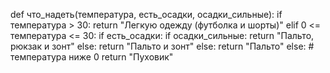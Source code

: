 def что_надеть(температура, есть_осадки, осадки_сильные):
    if температура > 30:
        return "Легкую одежду (футболка и шорты)"
    elif 0 <= температура <= 30:
        if есть_осадки:
            if осадки_сильные:
                return "Пальто, рюкзак и зонт"
            else:
                return "Пальто и зонт"
        else:
            return "Пальто"
    else:  # температура ниже 0
        return "Пуховик"
